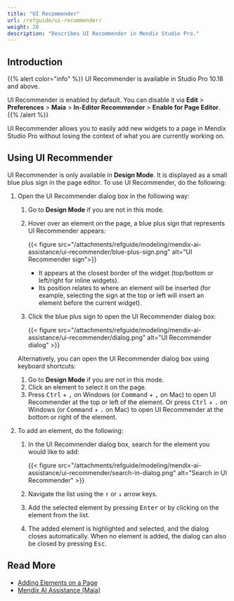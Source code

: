 ```yaml
---
title: "UI Recommender"
url: /refguide/ui-recommender/
weight: 20
description: "Describes UI Recommender in Mendix Studio Pro."
---
```


## Introduction

{{% alert color="info" %}}
 UI Recommender is available in Studio Pro 10.18 and above. 
 
 UI Recommender is enabled by default. You can disable it via **Edit** > **Preferences** > **Maia** > **In-Editor Recommender** > **Enable for Page Editor**. 
{{% /alert %}}

UI Recommender allows you to easily add new widgets to a page in Mendix Studio Pro without losing the context of what you are currently working on.

## Using UI Recommender

UI Recommender is only available in **Design Mode**. It is displayed as a small blue plus sign in the page editor. To use UI Recommender, do the following:

1. Open the UI Recommender dialog box in the following way:

    1. Go to **Design Mode** if you are not in this mode.
    1. Hover over an element on the page, a blue plus sign that represents UI Recommender appears:

        {{< figure src="/attachments/refguide/modeling/mendix-ai-assistance/ui-recommender/blue-plus-sign.png" alt="UI Recommender sign">}}

        * It appears at the closest border of the widget (top/bottom or left/right for inline widgets).
        * Its position relates to where an element will be inserted (for example, selecting the sign at the top or left will insert an element before the current widget).
    
    1. Click the blue plus sign to open the UI Recommender dialog box:

        {{< figure src="/attachments/refguide/modeling/mendix-ai-assistance/ui-recommender/dialog.png" alt="UI Recommender dialog" >}}
    
    Alternatively, you can open the UI Recommender dialog box using keyboard shortcuts:

    1. Go to **Design Mode** if you are not in this mode.
    1. Click an element to select it on the page.
    1. Press <kbd>Ctrl</kbd> + <kbd>,</kbd> on Windows (or <kbd>Command</kbd> + <kbd>,</kbd> on Mac) to open UI Recommender at the top or left of the element. Or press <kbd>Ctrl</kbd> + <kbd>.</kbd> on Windows (or <kbd>Command</kbd> + <kbd>.</kbd> on Mac) to open UI Recommender at the bottom or right of the element.

2. To add an element, do the following:

    1. In the UI Recommender dialog box, search for the element you would like to add:

        {{< figure src="/attachments/refguide/modeling/mendix-ai-assistance/ui-recommender/search-in-dialog.png" alt="Search in UI Recommender" >}}
    1. Navigate the list using the <kbd>↑</kbd> or <kbd>↓</kbd> arrow keys.
    1. Add the selected element by pressing <kbd>Enter</kbd> or by clicking on the element from the list.
    1. The added element is highlighted and selected, and the dialog closes automatically. When no element is added, the dialog can also be closed by pressing <kbd>Esc</kbd>.

## Read More

* [Adding Elements on a Page](/refguide/page/#add-elements)
* [Mendix AI Assistance (Maia)](/refguide/mendix-ai-assistance/)
